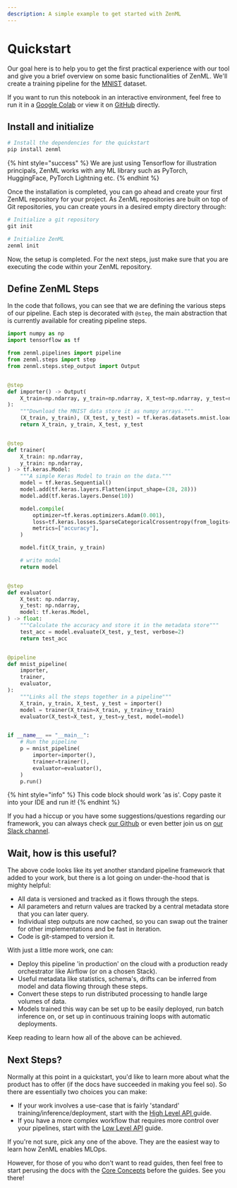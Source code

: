 ```yaml
---
description: A simple example to get started with ZenML
---
```


# Quickstart

Our goal here is to help you to get the first practical experience with our tool and give you a brief overview on some basic functionalities of ZenML. We'll create a training pipeline for the [MNIST](http://yann.lecun.com/exdb/mnist/) dataset.

If you want to run this notebook in an interactive environment, feel free to run it in a [Google Colab](https://colab.research.google.com/github/zenml-io/zenml/blob/main/examples/quickstart/quickstart.ipynb) or view it on [GitHub](https://github.com/zenml-io/zenml/tree/main/examples/quickstart) directly.

## Install and initialize

```python
# Install the dependencies for the quickstart
pip install zenml
```

{% hint style="success" %}
We are just using Tensorflow for illustration principals, ZenML works with any ML library such as PyTorch, HuggingFace, PyTorch Lightning etc.
{% endhint %}

Once the installation is completed, you can go ahead and create your first ZenML repository for your project. As ZenML repositories are built on top of Git repositories, you can create yours in a desired empty directory through:

```python
# Initialize a git repository
git init

# Initialize ZenML
zenml init
```

Now, the setup is completed. For the next steps, just make sure that you are executing the code within your ZenML repository.

## Define ZenML Steps

In the code that follows, you can see that we are defining the various steps of our pipeline. Each step is decorated with `@step`, the main abstraction that is currently available for creating pipeline steps.

```python
import numpy as np
import tensorflow as tf

from zenml.pipelines import pipeline
from zenml.steps import step
from zenml.steps.step_output import Output


@step
def importer() -> Output(
    X_train=np.ndarray, y_train=np.ndarray, X_test=np.ndarray, y_test=np.ndarray
):
    """Download the MNIST data store it as numpy arrays."""
    (X_train, y_train), (X_test, y_test) = tf.keras.datasets.mnist.load_data()
    return X_train, y_train, X_test, y_test


@step
def trainer(
    X_train: np.ndarray,
    y_train: np.ndarray,
) -> tf.keras.Model:
    """A simple Keras Model to train on the data."""
    model = tf.keras.Sequential()
    model.add(tf.keras.layers.Flatten(input_shape=(28, 28)))
    model.add(tf.keras.layers.Dense(10))

    model.compile(
        optimizer=tf.keras.optimizers.Adam(0.001),
        loss=tf.keras.losses.SparseCategoricalCrossentropy(from_logits=True),
        metrics=["accuracy"],
    )

    model.fit(X_train, y_train)

    # write model
    return model


@step
def evaluator(
    X_test: np.ndarray,
    y_test: np.ndarray,
    model: tf.keras.Model,
) -> float:
    """Calculate the accuracy and store it in the metadata store"""
    test_acc = model.evaluate(X_test, y_test, verbose=2)
    return test_acc


@pipeline
def mnist_pipeline(
    importer,
    trainer,
    evaluator,
):
    """Links all the steps together in a pipeline"""
    X_train, y_train, X_test, y_test = importer()
    model = trainer(X_train=X_train, y_train=y_train)
    evaluator(X_test=X_test, y_test=y_test, model=model)


if __name__ == "__main__":
    # Run the pipeline
    p = mnist_pipeline(
        importer=importer(),
        trainer=trainer(),
        evaluator=evaluator(),
    )
    p.run()
```

{% hint style="info" %}
This code block should work 'as is'. Copy paste it into your IDE and run it!
{% endhint %}

If you had a hiccup or you have some suggestions/questions regarding our framework, you can always check [our Github](https://github.com/zenml-io/zenml) or even better join us on [our Slack channel](https://zenml.io/slack-invite).

## Wait, how is this useful?

The above code looks like its yet another standard pipeline framework that added to your work, but there is a lot going on under-the-hood that is mighty helpful:

* All data is versioned and tracked as it flows through the steps.
* All parameters and return values are tracked by a central metadata store that you can later query.
* Individual step outputs are now cached, so you can swap out the trainer for other implementations and be fast in iteration.
* Code is git-stamped to version it.

With just a little more work, one can:

* Deploy this pipeline 'in production' on the cloud with a production ready orchestrator like Airflow (or on a chosen Stack).
* Useful metadata like statistics, schema's, drifts can be inferred from model and data flowing through these steps.
* Convert these steps to run distributed processing to handle large volumes of data.
* Models trained this way can be set up to be easily deployed, run batch inference on, or set up in continuous training loops with automatic deployments.

Keep reading to learn how all of the above can be achieved.

## Next Steps?

Normally at this point in a quickstart, you'd like to learn more about what the product has to offer (if the docs have succeeded in making you feel so). So there are essentially two choices you can make:

* If your work involves a use-case that is fairly 'standard' training/inference/deployment, start with the [High Level API ](guides/high-level-api/)guide.
* If you have a more complex workflow that requires more control over your pipelines, start with the [Low Level API](guides/low-level-api/) guide.

If you're not sure, pick any one of the above. They are the easiest way to learn how ZenML enables MLOps.

However, for those of you who don't want to read guides, then feel free to start perusing the docs with the [Core Concepts](core-concepts.md) before the guides. See you there!
